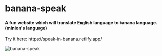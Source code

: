 # banana-speak
<h4>A fun website which will translate English language to banana language. (minion's language)</h4>
Try it here: https://speak-in-banana.netlify.app/



![banana-speak](https://user-images.githubusercontent.com/82697602/211725803-f522fd39-d806-4b97-ae7d-8262e13c6407.JPG)


